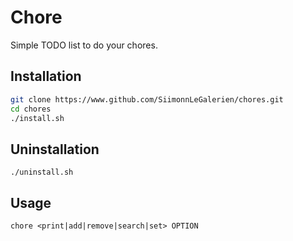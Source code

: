 # Chore

Simple TODO list to do your chores.

## Installation

```bash
git clone https://www.github.com/SiimonnLeGalerien/chores.git
cd chores
./install.sh
```

## Uninstallation
```
./uninstall.sh
```

## Usage

```
chore <print|add|remove|search|set> OPTION
```
